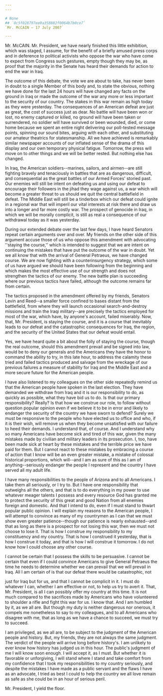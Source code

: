 ```yaml
---
---

# None
## `0c5f028797ee0a358882f0064b7b0ce7`
`Mr. McCAIN — 17 July 2007`

---
```



Mr. McCAIN. Mr. President, we have nearly finished this little 
exhibition, which was staged, I assume, for the benefit of a briefly 
amused press corps and in deference to political activists who oppose 
the war who have come to expect from Congress such gestures, empty 
though they may be, as proof that the majority in the Senate has heard 
their demands for action to end the war in Iraq.

The outcome of this debate, the vote we are about to take, has never 
been in doubt to a single Member of this body and, to state the 
obvious, nothing we have done for the last 24 hours will have changed 
any facts on the ground in Iraq or made the outcome of the war any more 
or less important to the security of our country. The stakes in this 
war remain as high today as they were yesterday. The consequences of an 
American defeat are just as great, the cost of success just as dear. No 
battle will have been won or lost, no enemy captured or killed, no 
ground will have been taken or surrendered, no soldier will have 
survived or been wounded, died, or come home because we spent an entire 
night delivering our poll-tested message points, spinning our sound 
bites, arguing with each other, and substituting our amateur theatrics 
for statesmanship. All we have achieved is remarkably similar newspaper 
accounts of our inflated sense of the drama of this display and our own 
temporary physical fatigue. Tomorrow, the press will move on to other 
things and we will be better rested. But nothing else has changed.

In Iraq, the American soldiers--marines, sailors, and airmen--are 
still fighting bravely and tenaciously in battles that are as 
dangerous, difficult, and consequential as the great battles of our 
Armed Forces' storied past. Our enemies will still be intent on 
defeating us and using our defeat to encourage their followers in the 
jihad they wage against us, a war which will become a greater threat to 
us should we quit the central battlefield in defeat. The Middle East 
will still be a tinderbox which our defeat could ignite in a regional 
war that will imperil our vital interests at risk there and draw us 
into a longer and far more costly war. The prospect of genocide in 
Iraq, in which we will be morally complicit, is still as real a 
consequence of our withdrawal today as it was yesterday.

During our extended debate over the last few days, I have heard 
Senators repeat certain arguments over and over. My friends on the 
other side of this argument accuse those of us who oppose this 
amendment with advocating ''staying the course,'' which is intended to 
suggest that we are intent on continuing the mistakes that have put the 
outcome of the war in doubt. Yet we all know that with the arrival of 
General Petraeus, we have changed course. We are now fighting with a 
counterinsurgency strategy, which some of us have argued we should have 
been following from the beginning and which makes the most effective 
use of our strength and does not strengthen the tactics of our enemy. 
The new battle plan is succeeding where our previous tactics have 
failed, although the outcome remains far from certain.

The tactics proposed in the amendment offered by my friends, Senators 
Levin and Reed--a smaller force confined to bases distant from the 
battlefield, from where they will launch occasional search-and-destroy 
missions and train the Iraqi military--are precisely the tactics 
employed for most of the war, which have, by anyone's account, failed 
miserably. Now, that, Mr. President, is staying the course, and it is a 
course that inevitably leads to our defeat and the catastrophic 
consequences for Iraq, the region, and the security of the United 
States that our defeat would entail.

Yes, we have heard quite a bit about the folly of staying the course, 
though the real outcome, should this amendment prevail and be signed 
into law, would be to deny our generals and the Americans they have the 
honor to command the ability to try, in this late hour, to address the 
calamity these tried and failed tactics produced and salvage from the 
wreckage of our previous failures a measure of stability for Iraq and 
the Middle East and a more secure future for the American people.

I have also listened to my colleagues on the other side repeatedly 
remind us that the American people have spoken in the last election. 
They have demanded we withdraw from Iraq and it is our responsibility 
to do, as quickly as possible, what they have bid us to do. Is that our 
primary responsibility? Really? Is that how we construe our role, to 
follow without question popular opinion even if we believe it to be in 
error and likely to endanger the security of the country we have sworn 
to defend? Surely we must be responsive to the people who have elected 
us to office and who, if it is their wish, will remove us when they 
become unsatisfied with our failure to heed their demands. I understand 
that, of course. And I understand why so many Americans have become 
sick and tired of this war, given the many mistakes made by civilian 
and military leaders in its prosecution. I, too, have been made sick at 
heart by these mistakes and the terrible price we have paid for them. 
But I cannot react to these mistakes by embracing a course of action 
that I know will be an even greater mistake, a mistake of colossal 
historical proportions, which will--and I am as sure of this as I am of 
anything--seriously endanger the people I represent and the country I 
have served all my adult life.

I have many responsibilities to the people of Arizona and to all 
Americans. I take them all seriously, or I try to. But I have one 
responsibility that outweighs all the others, and that is to do 
everything in my power to use whatever meager talents I possess and 
every resource God has granted me to protect the security of this great 
and good Nation from all enemies foreign and domestic. And that I 
intend to do, even if I must stand to thwart popular public opinion. I 
will explain my reasons to the American people, I will attempt to 
convince as many of my countrymen as I can that we must show even 
greater patience--though our patience is nearly exhausted--and that as 
long as there is a prospect for not losing this war, then we must not 
choose to lose it. That is how I construe my responsibility to my 
constituency and my country. That is how I construed it yesterday, that 
is how I construe it today, and that is how I will construe it 
tomorrow. I do not know how I could choose any other course.

I cannot be certain that I possess the skills to be persuasive. I 
cannot be certain that even if I could convince Americans to give 
General Petraeus the time he needs to determine whether we can prevail 
that we will prevail in Iraq. All I am certain of is that our defeat 
there would be catastrophic, not


just for Iraq but for us, and that I cannot be complicit in it. I must 
do whatever I can, whether I am effective or not, to help us try to 
avert it. That, Mr. President, is all I can possibly offer my country 
at this time. It is not much compared to the sacrifices made by 
Americans who have volunteered to shoulder a rifle and fight this war 
for us. I know that. And I am humbled by it, as we all are. But though 
my duty is neither dangerous nor onerous, it compels me nonetheless to 
say to my colleagues, and to all Americans who disagree with me, that 
as long as we have a chance to succeed, we must try to succeed.


I am privileged, as we all are, to be subject to the judgment of the 
American people and history. But, my friends, they are not always the 
same judgment. The verdict of the people will arrive long before 
history's. I am unlikely to ever know how history has judged us in this 
hour. The public's judgment of me I will know soon enough. I will 
accept it, as I must. But whether it is favorable or unforgiving, I 
will stand where I stand and take comfort from my confidence that I 
took my responsibilities to my country seriously, and despite the 
mistakes I have made as a public servant and the flaws I have as an 
advocate, I tried as best I could to help the country we all love 
remain as safe as she could be in an hour of serious peril.

Mr. President, I yield the floor.
